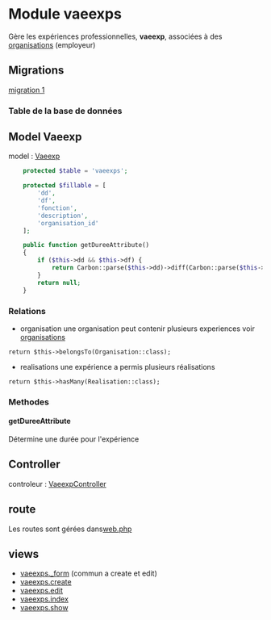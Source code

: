 # Module vaeexps
Gère les expériences professionnelles, **vaeexp**, associées à des [organisations](../organisations/index.md) (employeur)


## Migrations
[migration 1](../../srcLaravel/database/migrations/2025_07_06_093519_create_vaeexps_table.php)

### Table de la base de données

## Model Vaeexp
model : [Vaeexp](../../srcLaravel/app/Models/Vaeexp.php)

```php
    protected $table = 'vaeexps';

    protected $fillable = [
        'dd',
        'df',
        'fonction',
        'description',
        'organisation_id'
    ];

    public function getDureeAttribute()
    {
        if ($this->dd && $this->df) {
            return Carbon::parse($this->dd)->diff(Carbon::parse($this->df))->format('%y ans, %m mois');
        }
        return null;
    }
```


### Relations
- organisation
une organisation peut contenir plusieurs experiences voir [organisations](../organisations/index.md)
```
return $this->belongsTo(Organisation::class);
```
- realisations
une expérience a permis plusieurs réalisations
```
return $this->hasMany(Realisation::class);
```
### Methodes
#### getDureeAttribute
Détermine une durée pour l'expérience

## Controller
controleur : [VaeexpController](../../srcLaravel/app/Http/VaeexpController.php)


## route
Les routes sont gérées dans[web.php](../../srcLaravel/routes/web.php)

## views
- [vaeexps._form](../../srcLaravel/resources/views/vaeexps/_form.blade.php)  (commun a create et edit)
- [vaeexps.create](../../srcLaravel/resources/views/vaeexps/create.blade.php)
- [vaeexps.edit](../../srcLaravel/resources/views/vaeexps/edit.blade.php)
- [vaeexps.index](../../srcLaravel/resources/views/vaeexps/index.blade.php)
- [vaeexps.show](../../srcLaravel/resources/views/vaeexps/show.blade.php)

<!-- 
## Outils
### command artisan
### seeder


### Helpers
[OrganisationSeeder](../../srcLaravel/database/seeders/OrganisationSeeder.php)
-->


